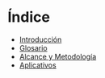 # Índice

* [Introducción](Introducción.md)
* [Glosario](Glosario.md)
* [Alcance y Metodología](Alcance.md)
* [Aplicativos](Aplicativos.md)
